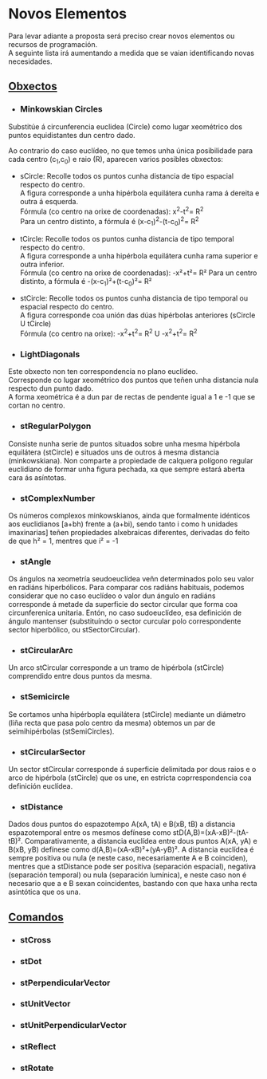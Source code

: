 # Novos Elementos
Para levar adiante a proposta será preciso crear novos elementos ou recursos de programación. <br>
A seguinte lista irá aumentando a medida que se vaian identificando novas necesidades.

## [Obxectos](../documents/GeoGebra/Objects.md)
*  ###  Minkowskian Circles <br>
Substitúe á circunferencia euclidea (Circle) como lugar xeométrico dos puntos equidistantes dun centro dado.

Ao contrario do caso euclídeo, no que temos unha única posibilidade para cada centro (c<sub>1</sub>,c<sub>0</sub>)  e raio (R), aparecen varios posibles obxectos:
* sCircle: 
   Recolle todos os puntos cunha distancia de tipo espacial respecto do centro. <br>
   A figura corresponde a unha hipérbola equilátera cunha rama á dereita e outra á esquerda.<br>
Fórmula (co centro na orixe de coordenadas): x<sup>2</sup>-t<sup>2</sup>= R<sup>2</sup><br> 
      Para un centro distinto, a fórmula é  (x-c<sub>1</sub>)<sup>2</sup>-(t-c<sub>0</sub>)<sup>2</sup>= R<sup>2</sup><br>

* tCircle: 
   Recolle todos os puntos cunha distancia de tipo temporal respecto do centro. <br>
   A figura corresponde a unha hipérbola equilátera cunha rama superior e outra inferior.<br>
Fórmula (co centro na orixe de coordenadas): -x²+t²= R²
Para un centro distinto, a fórmula é  -(x-c<sub>1</sub>)²+(t-c<sub>0</sub>)²= R²

* stCircle: 
   Recolle todos os puntos cunha distancia de tipo temporal ou espacial respecto do centro. <br>
   A figura corresponde coa unión das dúas hipérbolas anteriores (sCircle U tCircle)<br>
Fórmula (co centro na orixe): -x<sup>2</sup>+t<sup>2</sup>= R<sup>2</sup>   U   -x<sup>2</sup>+t<sup>2</sup>= R<sup>2</sup><br>

*  ###  LightDiagonals
Este obxecto non ten correspondencia no plano euclídeo. <br>
Corresponde co lugar xeométrico dos puntos que teñen unha distancia nula respecto dun punto dado.<br>
A forma xeométrica é a dun par de rectas de pendente igual a 1 e -1 que se cortan no centro.
  
*  ###  stRegularPolygon
Consiste nunha serie de puntos situados sobre unha mesma hipérbola equilátera (stCircle) e situados uns de outros á mesma distancia (minkowskiana). Non comparte a propiedade de calquera polígono regular euclidiano de formar unha figura pechada, xa que sempre estará aberta cara ás asíntotas.

*  ###  stComplexNumber
Os números complexos minkowskianos, ainda que formalmente idénticos aos euclidianos [a+bh) frente a (a+bi), sendo tanto i como h unidades imaxinarias]  teñen propiedades alxebraicas diferentes, derivadas do feito de que h² = 1, mentres que i² = -1

*  ###  stAngle
Os ángulos na xeometría seudoeuclídea veñn determinados polo seu valor en radiáns hiperbólicos. Para comparar cos radiáns habituais, podemos considerar que no caso euclídeo o valor dun ángulo en radiáns corresponde á metade da superficie do sector circular que forma coa circunferenica unitaria. Entón, no caso sudoeuclídeo, esa definición de ángulo mantenser (substituíndo o sector curcular polo correspondente sector hiperbólico, ou stSectorCircular).

*  ###  stCircularArc
Un arco stCircular corresponde a un tramo de hipérbola (stCircle) comprendido entre dous puntos da mesma.

*  ###  stSemicircle
Se cortamos unha hipérbopla equilátera (stCircle) mediante un diámetro (liña recta que pasa polo centro da mesma) obtemos un par de seimihipérbolas (stSemiCircles).

*  ###  stCircularSector
Un sector stCircular corresponde á superficie delimitada por dous raios e o arco de hipérbola (stCircle) que os une, en estricta coprrespondencia coa definición euclídea.

*  ###  stDistance
Dados dous puntos do espazotempo  A(xA, tA) e B(xB, tB) a distancia espazotemporal entre os mesmos defínese como stD(A,B)=(xA-xB)²-(tA-tB)². Comparativamente, a distancia euclídea entre dous puntos A(xA, yA) e B(xB, yB) defínese como d(A,B)=(xA-xB)²+(yA-yB)². A distancia euclídea é sempre positiva ou nula (e neste caso, necesariamente A e B coinciden), mentres que a stDistance pode ser positiva (separación espacial), negativa (separación temporal) ou nula (separación lumínica), e neste caso non é necesario que a e B sexan coincidentes, bastando con que haxa unha recta asintótica que os una.

## [Comandos](../documents/GeoGebra/Commands.md)
*  ###  stCross
*  ###  stDot
*  ###  stPerpendicularVector
*  ###  stUnitVector
*  ###  stUnitPerpendicularVector
*  ###  stReflect
*  ###  stRotate

